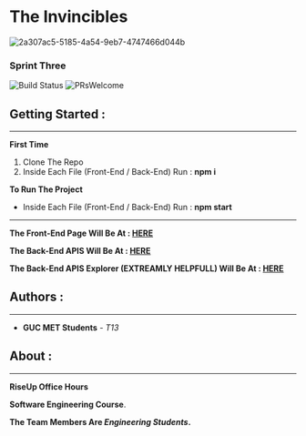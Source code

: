 # **The Invincibles**

![2a307ac5-5185-4a54-9eb7-4747466d044b](https://user-images.githubusercontent.com/36129107/36266896-546655e6-127b-11e8-8567-1b97ca6ed499.jpeg)

### **Sprint Three**

![Build Status](https://semaphoreapp.com/api/v1/projects/d4cca506-99be-44d2-b19e-176f36ec8cf1/128505/badge.svg) ![PRsWelcome](https://img.shields.io/badge/PRs-welcome-brightgreen.svg?style=flat-square)



## **Getting Started** :
--------------------

**First Time**

1. Clone The Repo
2. Inside Each File (Front-End / Back-End) Run : **npm i**


**To Run The Project**

- Inside Each File (Front-End / Back-End) Run : **npm start** 

----------------------------------------------

**The Front-End Page Will Be At : [HERE](http://localhost:3000)**

**The Back-End APIS Will Be At : [HERE](http://localhost:3001)**

**The Back-End APIS Explorer (EXTREAMLY HELPFULL) Will Be At : [HERE](http://localhost:3001/explorer)**


## **Authors** :
------------

- **GUC MET Students** - _T13_


## **About** :
-----------

**RiseUp Office Hours**

**Software Engineering Course**.

**The Team Members Are _Engineering Students_.**

